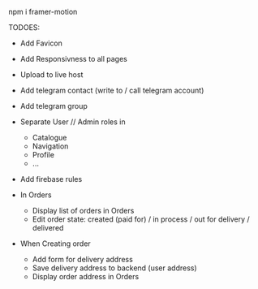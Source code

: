 npm i framer-motion


TODOES: 


- Add Favicon
- Add Responsivness to all pages
- Upload to live host


- Add telegram contact (write to / call telegram account)
- Add telegram group

- Separate User // Admin roles in
    - Catalogue
    - Navigation
    - Profile
    - ...

- Add firebase rules

- In Orders
    - Display list of orders in Orders
    - Edit order state: created (paid for) / in process / out for delivery / delivered 

- When Creating order 
    - Add form for delivery address
    - Save delivery address to backend (user address)
    - Display order address in Orders


    
